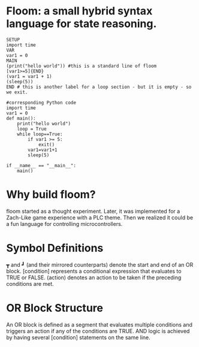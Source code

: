 # Floom: a small hybrid syntax language for state reasoning.

    SETUP
    import time
    VAR
    var1 = 0
    MAIN
    (print("hello world")) #this is a standard line of floom
    [var1>=5]{END}
    (var1 = var1 + 1)
    (sleep(5))
    END # this is another label for a loop section - but it is empty - so we exit.
    
    #corresponding Python code
    import time
    var1 = 0
    def main():
    	print("hello world")
    	loop = True
        while loop==True:
        	if var1 >= 5:
        		exit()
        	var1=var1+1
        	sleep(5)
    
    if __name__ == "__main__":
        main()

# Why build floom? 
floom started as a thought experiment. 
Later, it was implemented for a Zach-Like game experience with a PLC theme.
Then we realized it could be a fun language for controlling microcontrollers.

# Symbol Definitions

┳ and ┛ (and their mirrored counterparts) denote the start and end of an OR block.
[condition] represents a conditional expression that evaluates to TRUE or FALSE.
(action) denotes an action to be taken if the preceding conditions are met.

# OR Block Structure
An OR block is defined as a segment that evaluates multiple conditions and triggers an action if any of the conditions are TRUE. AND logic is achieved by having several [condition] statements on the same line.
